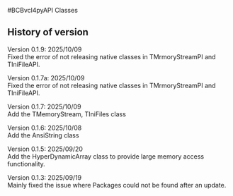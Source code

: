 #BCBvcl4pyAPI Classes

## History of version
Version 0.1.9: 2025/10/09<BR>
Fixed the error of not releasing native classes in TMrmoryStreamPI and TIniFileAPI.

Version 0.1.7a: 2025/10/09<BR>
Fixed the error of not releasing native classes in TMrmoryStreamPI and TIniFileAPI.

Version 0.1.7: 2025/10/09<BR>
Add the TMemoryStream, TIniFiles class

Version 0.1.6: 2025/10/08<BR>
Add the AnsiString class 

Version 0.1.5: 2025/09/20<BR>
Add the HyperDynamicArray class to provide large memory access functionality.<BR>

Version 0.1.3: 2025/09/19<BR>
Mainly fixed the issue where Packages could not be found after an update.<BR>
